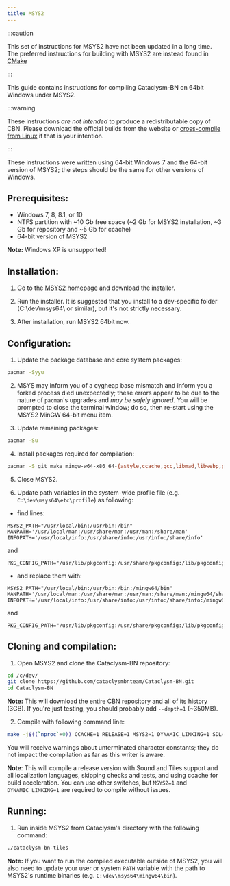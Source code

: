 ```yaml
---
title: MSYS2
---
```


:::caution

This set of instructions for MSYS2 have not been updated in a long time. The preferred instructions for building with MSYS2 are instead found in [CMake](./cmake#windows-environment-msys2)

:::

This guide contains instructions for compiling Cataclysm-BN on 64bit Windows under MSYS2.

:::warning

These instructions _are not intended_ to produce a redistributable copy of CBN. Please download the
official builds from the website or
[cross-compile from Linux](./makefile#cross-compile-to-windows-from-linux) if that is your
intention.

:::

These instructions were written using 64-bit Windows 7 and the 64-bit version of MSYS2; the steps
should be the same for other versions of Windows.

## Prerequisites:

- Windows 7, 8, 8.1, or 10
- NTFS partition with ~10 Gb free space (~2 Gb for MSYS2 installation, ~3 Gb for repository and ~5
  Gb for ccache)
- 64-bit version of MSYS2

**Note:** Windows XP is unsupported!

## Installation:

1. Go to the [MSYS2 homepage](http://www.msys2.org/) and download the installer.

2. Run the installer. It is suggested that you install to a dev-specific folder (C:\dev\msys64\ or
   similar), but it's not strictly necessary.

3. After installation, run MSYS2 64bit now.

## Configuration:

1. Update the package database and core system packages:

```bash
pacman -Syyu
```

2. MSYS may inform you of a cygheap base mismatch and inform you a forked process died unexpectedly;
   these errors appear to be due to the nature of `pacman`'s upgrades and _may be safely ignored._
   You will be prompted to close the terminal window; do so, then re-start using the MSYS2 MinGW
   64-bit menu item.

3. Update remaining packages:

```bash
pacman -Su
```

4. Install packages required for compilation:

```bash
pacman -S git make mingw-w64-x86_64-{astyle,ccache,gcc,libmad,libwebp,pkg-config,SDL2} mingw-w64-x86_64-SDL2_{image,mixer,ttf}
```

5. Close MSYS2.

6. Update path variables in the system-wide profile file (e.g. `C:\dev\msys64\etc\profile`) as
   following:

- find lines:

```
MSYS2_PATH="/usr/local/bin:/usr/bin:/bin"
MANPATH='/usr/local/man:/usr/share/man:/usr/man:/share/man'
INFOPATH='/usr/local/info:/usr/share/info:/usr/info:/share/info'
```

and

```
PKG_CONFIG_PATH="/usr/lib/pkgconfig:/usr/share/pkgconfig:/lib/pkgconfig"
```

- and replace them with:

```
MSYS2_PATH="/usr/local/bin:/usr/bin:/bin:/mingw64/bin"
MANPATH='/usr/local/man:/usr/share/man:/usr/man:/share/man:/mingw64/share/man'
INFOPATH='/usr/local/info:/usr/share/info:/usr/info:/share/info:/mingw64/share/man'
```

and

```
PKG_CONFIG_PATH="/usr/lib/pkgconfig:/usr/share/pkgconfig:/lib/pkgconfig:/mingw64/lib/pkgconfig:/mingw64/share/pkgconfig"
```

## Cloning and compilation:

1. Open MSYS2 and clone the Cataclysm-BN repository:

```bash
cd /c/dev/
git clone https://github.com/cataclysmbnteam/Cataclysm-BN.git
cd Cataclysm-BN
```

**Note:** This will download the entire CBN repository and all of its history (3GB). If you're just
testing, you should probably add `--depth=1` (~350MB).

2. Compile with following command line:

```bash
make -j$((`nproc`+0)) CCACHE=1 RELEASE=1 MSYS2=1 DYNAMIC_LINKING=1 SDL=1 TILES=1 SOUND=1 LANGUAGES=all LINTJSON=0 ASTYLE=0 RUNTESTS=0
```

You will receive warnings about unterminated character constants; they do not impact the compilation
as far as this writer is aware.

**Note**: This will compile a release version with Sound and Tiles support and all localization
languages, skipping checks and tests, and using ccache for build acceleration. You can use other
switches, but `MSYS2=1` and `DYNAMIC_LINKING=1` are required to compile without issues.

## Running:

1. Run inside MSYS2 from Cataclysm's directory with the following command:

```bash
./cataclysm-bn-tiles
```

**Note:** If you want to run the compiled executable outside of MSYS2, you will also need to update
your user or system `PATH` variable with the path to MSYS2's runtime binaries (e.g.
`C:\dev\msys64\mingw64\bin`).
